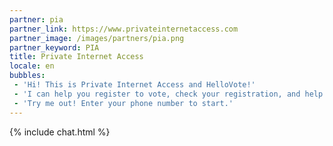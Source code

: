 ```yaml
---
partner: pia
partner_link: https://www.privateinternetaccess.com
partner_image: /images/partners/pia.png
partner_keyword: PIA
title: Private Internet Access
locale: en
bubbles:
 - 'Hi! This is Private Internet Access and HelloVote!'
 - 'I can help you register to vote, check your registration, and help your friends register.'
 - 'Try me out! Enter your phone number to start.'
---
```

{% include chat.html %}



